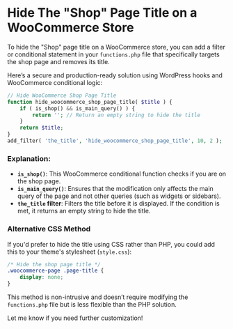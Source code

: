 # Hide The "Shop" Page Title on a WooCommerce Store

To hide the "Shop" page title on a WooCommerce store, you can add a filter or conditional statement in your `functions.php` file that specifically targets the shop page and removes its title.

Here’s a secure and production-ready solution using WordPress hooks and WooCommerce conditional logic:

```php
// Hide WooCommerce Shop Page Title
function hide_woocommerce_shop_page_title( $title ) {
    if ( is_shop() && is_main_query() ) {
        return ''; // Return an empty string to hide the title
    }
    return $title;
}
add_filter( 'the_title', 'hide_woocommerce_shop_page_title', 10, 2 );
```

### Explanation:
- **`is_shop()`**: This WooCommerce conditional function checks if you are on the shop page.
- **`is_main_query()`**: Ensures that the modification only affects the main query of the page and not other queries (such as widgets or sidebars).
- **`the_title` filter**: Filters the title before it is displayed. If the condition is met, it returns an empty string to hide the title.

### Alternative CSS Method
If you'd prefer to hide the title using CSS rather than PHP, you could add this to your theme's stylesheet (`style.css`):

```css
/* Hide the shop page title */
.woocommerce-page .page-title {
    display: none;
}
```

This method is non-intrusive and doesn’t require modifying the `functions.php` file but is less flexible than the PHP solution.

Let me know if you need further customization!

